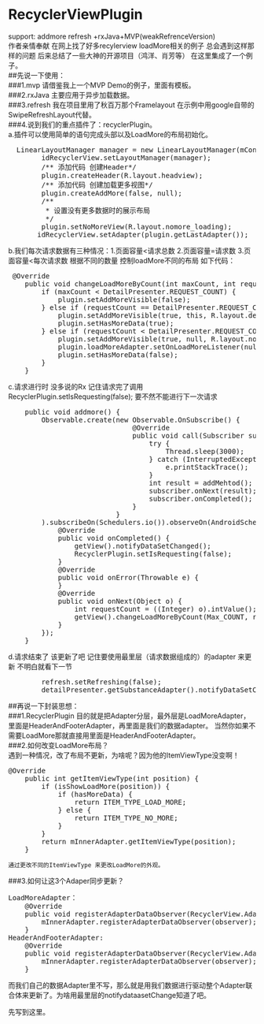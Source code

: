 # RecyclerViewPlugin
support: addmore refresh +rxJava+MVP(weakRefrenceVersion)  
作者亲情奉献 在网上找了好多recylerview loadMore相关的例子 总会遇到这样那样的问题 后来总结了一些大神的开源项目（鸿洋、肖芳等） 
在这里集成了一个例子。  
##先说一下使用：  
###1.mvp 请借鉴我上一个MVP Demo的例子，里面有模板。  
###2.rxJava 主要应用于异步加载数据。  
###3.refresh 我在项目里用了秋百万那个Framelayout 在示例中用google自带的SwipeRefreshLayout代替。  
###4.说到我们的重点插件了：recyclerPlugin。  
a.插件可以使用简单的语句完成头部以及LoadMore的布局初始化。  
<pre class=”brush: java; gutter: true;”>
  LinearLayoutManager manager = new LinearLayoutManager(mContext, LinearLayoutManager.VERTICAL, false);  
        idRecyclerView.setLayoutManager(manager);  
        /** 添加代码 创建Header*/  
        plugin.createHeader(R.layout.headview);  
        /** 添加代码 创建加载更多视图*/  
        plugin.createAddMore(false, null);  
        /**  
         * 设置没有更多数据时的展示布局  
         */  
        plugin.setNoMoreView(R.layout.nomore_loading);  
       idRecyclerView.setAdapter(plugin.getLastAdapter());  
</pre>
      

b.我们每次请求数据有三种情况：1.页面容量<请求总数 2.页面容量=请求数 3.页面容量<每次请求数
根据不同的数量 控制loadMore不同的布局 如下代码：  
<pre class=”brush: java; gutter: true;”>
 @Override  
    public void changeLoadMoreByCount(int maxCount, int requestCount) {  
        if (maxCount < DetailPresenter.REQUEST_COUNT) {  
            plugin.setAddMoreVisible(false);  
        } else if (requestCount == DetailPresenter.REQUEST_COUNT) {  
            plugin.setAddMoreVisible(true, this, R.layout.default_loading);  
            plugin.setHasMoreData(true);  
        } else if (requestCount < DetailPresenter.REQUEST_COUNT) {  
            plugin.setAddMoreVisible(true, null, R.layout.nomore_loading);  
            plugin.loadMoreAdapter.setOnLoadMoreListener(null);  
            plugin.setHasMoreData(false);  
        }  
    }    
</pre>
 c.请求进行时 没多说的Rx  记住请求完了调用 RecyclerPlugin.setIsRequesting(false); 要不然不能进行下一次请求  
 <pre class=”brush: java; gutter: true;”>
    public void addmore() {
        Observable.create(new Observable.OnSubscribe<Integer>() {
                              @Override
                              public void call(Subscriber<? super Integer> subscriber) {
                                  try {
                                      Thread.sleep(3000);
                                  } catch (InterruptedException e) {
                                      e.printStackTrace();
                                  }
                                  int result = addMehtod();
                                  subscriber.onNext(result);
                                  subscriber.onCompleted();
                              }
                          }
        ).subscribeOn(Schedulers.io()).observeOn(AndroidSchedulers.mainThread()).subscribe(new Subscriber() {
            @Override
            public void onCompleted() {
                getView().notifyDataSetChanged();
                RecyclerPlugin.setIsRequesting(false);
            }
            @Override
            public void onError(Throwable e) {
            }
            @Override
            public void onNext(Object o) {
                int requestCount = ((Integer) o).intValue();
                getView().changeLoadMoreByCount(Max_COUNT, requestCount);
            }
        });
    }
</pre>
          
d.请求结束了 该更新了吧 记住要使用最里层（请求数据组成的）的adapter 来更新 不明白就看下一节 
<pre class=”brush: java; gutter: true;”>
        refresh.setRefreshing(false);  
        detailPresenter.getSubstanceAdapter().notifyDataSetChanged(); 
</pre>

##再说一下封装思想：  
###1.RecyclerPlugin 目的就是把Adapter分层，最外层是LoadMoreAdapter，里面是HeaderAndFooterAdapter，再里面是我们的数据adapter。 
当然你如果不需要LoadMore那就直接用里面是HeaderAndFooterAdapter。  
###2.如何改变LoadMore布局？  
遇到一种情况，改了布局不更新，为啥呢？因为他的ItemViewType没变啊！
<pre class=”brush: java; gutter: true;”>
@Override  
    public int getItemViewType(int position) {  
        if (isShowLoadMore(position)) {  
            if (hasMoreData) {  
                return ITEM_TYPE_LOAD_MORE;  
            } else {  
                return ITEM_TYPE_NO_MORE;  
            }  
        }  
        return mInnerAdapter.getItemViewType(position);  
    }  
</pre>
    
    通过更改不同的ItemViewType 来更改LoadMore的外观。  
      
###3.如何让这3个Adaper同步更新？ 
<pre class=”brush: java; gutter: true;”>
LoadMoreAdapter：  
    @Override  
    public void registerAdapterDataObserver(RecyclerView.AdapterDataObserver observer) {  
        mInnerAdapter.registerAdapterDataObserver(observer);  
    }  
HeaderAndFooterAdapter:  
    @Override  
    public void registerAdapterDataObserver(RecyclerView.AdapterDataObserver observer) {  
        mInnerAdapter.registerAdapterDataObserver(observer);  
    }  
</pre>

而我们自己的数据Adapter里不写，那么就是用我们数据进行驱动整个Adapter联合体来更新了。为啥用最里层的notifydataasetChange知道了吧。  
  
先写到这里。  
